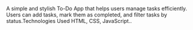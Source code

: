 A simple and stylish To-Do App that helps users manage tasks efficiently. Users can add tasks, mark them as completed, and filter tasks by status.Technologies Used HTML, CSS, JavaScript..
